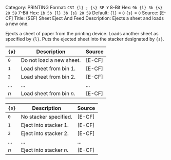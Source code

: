 Category: PRINTING
Format: `CSI {l} ; {s} SP Y`
8-Bit Hex: `9b {l} 3b {s} 20 59`
7-Bit Hex: `1b 5b {l} 3b {s} 20 59`
Default: `{l}` = `0`
    `{s}` = `0`
Source: [E-CF]
Title: (SEF) Sheet Eject And Feed
Description: Ejects a sheet and loads a new one.

Ejects a sheet of paper from the printing device. Loads another sheet as specified by `{l}`. Puts the ejected sheet into the stacker designated by `{s}`.

| `{p}` | Description              | Source |
|-------|--------------------------|--------|
| `0`   | Do not load a new sheet. | [E-CF] |
| `1`   | Load sheet from bin 1.   | [E-CF] |
| `2`   | Load sheet from bin 2.   | [E-CF] |
| ...   | ...                      | ...    |
| *n*   | Load sheet from bin *n*. | [E-CF] |

| `{s}` | Description             | Source |
|-------|-------------------------|--------|
| `0`   | No stacker specified.   | [E-CF] |
| `1`   | Eject into stacker 1.   | [E-CF] |
| `2`   | Eject into stacker 2.   | [E-CF] |
| ...   | ...                     | ...    |
| *n*   | Eject into stacker *n*. | [E-CF] |
